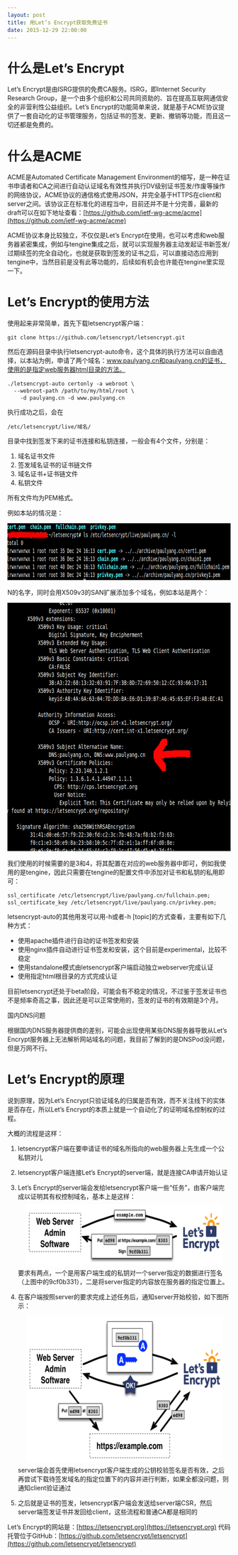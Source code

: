 ```yaml
---
layout: post
title: 用Let’s Encrypt获取免费证书
date: 2015-12-29 22:00:00
---
```


# 什么是Let’s Encrypt

Let’s Encrypt是由ISRG提供的免费CA服务。ISRG，即Internet Security Research Group，是一个由多个组织和公司共同资助的、旨在提高互联网通信安全的非营利性公益组织。Let’s Encrypt的功能简单来说，就是基于ACME协议提供了一套自动化的证书管理服务，包括证书的签发、更新、撤销等功能，而且这一切还都是免费的。


# 什么是ACME

ACME是Automated Certificate Management Environment的缩写，是一种在证书申请者和CA之间进行自动认证域名有效性并执行DV级别证书签发/作废等操作的网络协议，ACME协议的通信格式使用JSON，并完全基于HTTPS在client和server之间。该协议正在标准化的进程当中，目前还并不是十分完善，最新的draft可以在如下地址查看：[https://github.com/ietf-wg-acme/acme](https://github.com/ietf-wg-acme/acme)

ACME协议本身比较独立，不仅仅是Let’s Encrypt在使用，也可以考虑和web服务器紧密集成，例如与tengine集成之后，就可以实现服务器主动发起证书新签发/过期续签的完全自动化，也就是获取到签发的证书之后，可以直接动态应用到tengine中，当然目前是没有此等功能的，后续如有机会也许能在tengine里实现一下。

# Let’s Encrypt的使用方法

使用起来非常简单，首先下载letsencrypt客户端：

~~~~~~~~~~
git clone https://github.com/letsencrypt/letsencrypt.git
~~~~~~~~~~

然后在源码目录中执行letsencrypt-auto命令，这个具体的执行方法可以自由选择，以本站为例，申请了两个域名：www.paulyang.cn和paulyang.cn的证书，使用的是指定web服务器html目录的方法。

~~~~
./letsencrypt-auto certonly -a webroot \
  --webroot-path /path/to/my/html/root \
    -d paulyang.cn -d www.paulyang.cn
~~~~

执行成功之后，会在

~~~~
/etc/letsencrypt/live/域名/
~~~~

目录中找到签发下来的证书连接和私钥连接，一般会有4个文件，分别是：

1. 域名证书文件
2. 签发域名证书的证书链文件
3. 域名证书+证书链文件
4. 私钥文件

所有文件均为PEM格式。

例如本站的情况是：

<span id="img1"><img src="images/certs_x.png" alt="certs" width="867" height="128"  /></span>

N的名字，同时会用X509v3的SAN扩展添加多个域名，例如本站是两个：

<span id="img2"><img src="images/san_x.png" alt="san" width="749" height="559" /></span>

我们使用的时候需要的是3和4，将其配置在对应的web服务器中即可，例如我使用的是tengine，因此只需要在tengine的配置文件中添加对证书和私钥的私用即可：

~~~~
ssl_certificate /etc/letsencrypt/live/paulyang.cn/fullchain.pem;
ssl_certificate_key /etc/letsencrypt/live/paulyang.cn/privkey.pem;
~~~~

letsencrypt-auto的其他用发可以用-h或者-h [topic]的方式查看，主要有如下几种方式：

* 使用apache插件进行自动的证书签发和安装
* 使用nginx插件自动进行证书签发和安装，这个目前是experimental，比较不稳定
* 使用standalone模式由letsencrypt客户端启动独立webserver完成认证
* 使用指定html根目录的方式完成认证

目前letsencrypt还处于beta阶段，可能会有不稳定的情况，不过鉴于签发证书也不是频率奇高之事，因此还是可以正常使用的，签发的证书的有效期是3个月。

国内DNS问题

根据国内DNS服务器提供商的差别，可能会出现使用某些DNS服务器导致从Let’s Encrypt服务器上无法解析网站域名的问题，我目前了解到的是DNSPod没问题，但是万网不行。

# Let’s Encrypt的原理

说到原理，因为Let’s Encrypt只验证域名的归属是否有效，而不关注线下的实体是否存在，所以Let’s Encrypt的本质上就是一个自动化了的证明域名控制权的过程。

大概的流程是这样：

1. letsencrypt客户端在要申请证书的域名所指向的web服务器上先生成一个公私钥对儿
2. letsencrypt客户端连接Let’s Encrypt的server端，就是连接CA申请开始认证
3. Let’s Encrypt的server端会发给letsencrypt客户端一些“任务”，由客户端完成以证明其有权控制域名，基本上是这样：
   <span id="img3"><img src="images/Screenshot-from-2016-01-10-001136.png" alt="s1" width="649" height="149" /></span>
   要求有两点，一个是用客户端生成的私钥对一个server指定的数据进行签名（上图中的9cf0b331），二是将server指定的内容放在服务器的指定位置上。

4. 在客户端按照server的要求完成上述任务后，通知server开始校验，如下图所示：
   <span id="img4"><img src="images/Screenshot-from-2016-01-10-001151.png" alt="s2" width="648" height="347" /></span>
   server端会首先使用letsencrypt客户端生成的公钥校验签名是否有效，之后再尝试下载待签发域名的指定位置下的内容并进行判断，如果全都没问题，则通知client验证通过
5. 之后就是证书的签发，letsencrypt客户端会发送给server端CSR，然后server端签发证书并发回给client，这些流程和普通CA都是相同的

Let’s Encrypt的网站是：[https://letsencrypt.org](https://letsencrypt.org)
代码托管位于GitHub：[https://github.com/letsencrypt/letsencrypt](https://github.com/letsencrypt/letsencrypt)
